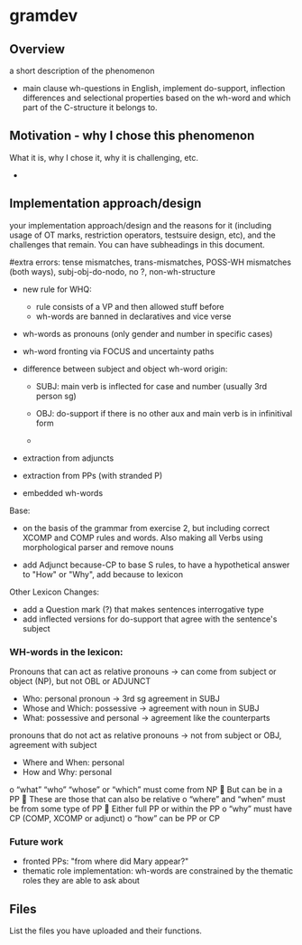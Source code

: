 # gramdev

## Overview

a short description of the phenomenon 

- main clause wh-questions in English, implement do-support, inflection differences and selectional properties based on the wh-word and which part of the C-structure it belongs to.

## Motivation - why I chose this phenomenon 

What it is, why I chose it, why it is challenging, etc.

- 

## Implementation approach/design

your implementation approach/design and the reasons for it (including usage of OT marks, restriction operators, testsuire design, etc), and the challenges that remain. You can have subheadings in this document.

#extra errors: tense mismatches, trans-mismatches, POSS-WH mismatches (both ways), subj-obj-do-nodo, no ?, non-wh-structure

   - new rule for WHQ:
      -   rule consists of a VP and then allowed stuff before 
      -   wh-words are banned in declaratives and vice verse

   - wh-words as pronouns (only gender and number in specific cases)

   - wh-word fronting via FOCUS and uncertainty paths

   - difference between subject and object wh-word origin:

      - SUBJ: main verb is inflected for case and number (usually 3rd person sg)

      - OBJ: do-support if there is no other aux and main verb is in infinitival form
      - 
   - extraction from adjuncts
     
   - extraction from PPs (with stranded P)

   - embedded wh-words


Base:

- on the basis of the grammar from exercise 2, but including correct XCOMP and COMP rules and words. Also making all Verbs using morphological parser and remove nouns

- add Adjunct because-CP to base S rules, to have a hypothetical answer to "How" or "Why", add because to lexicon

Other Lexicon Changes:

- add a Question mark (?) that makes sentences interrogative type
- add inflected versions for do-support that agree with the sentence's subject 

### WH-words in the lexicon:


Pronouns that can act as relative pronouns -> can come from subject or object (NP), but not OBL or ADJUNCT
- Who: personal pronoun -> 3rd sg agreement in SUBJ
- Whose and Which: possessive -> agreement with noun in SUBJ
- What: possessive and personal -> agreement like the counterparts

pronouns that do not act as relative pronouns -> not from subject or OBJ, agreement with subject 
- Where and When: personal
- How and Why: personal



o	“what” “who” “whose” or “which” must come from NP
	But can be in a PP
	These are those that can also be relative
o	“where” and “when” must be from some type of PP
	Either full PP or within the PP
o	“why” must have CP (COMP, XCOMP or adjunct)
o	“how” can be PP or CP




### Future work
 - fronted PPs: "from where did Mary appear?"
 - thematic role implementation: wh-words are constrained by the thematic roles they are able to ask about




## Files

List the files you have uploaded and their functions.
